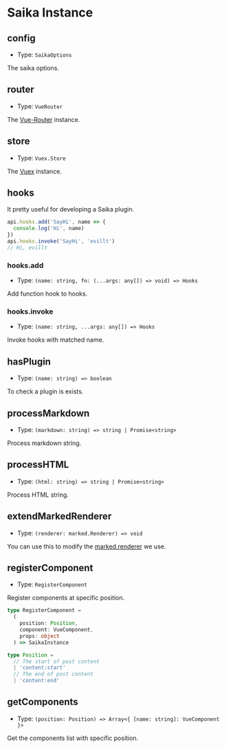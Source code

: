 # Saika Instance

## config

- Type: `SaikaOptions`

The saika options.

## router

- Type: `VueRouter`

The [Vue-Router](https://router.vuejs.org/api/#router-instance-properties) instance.

## store

- Type: `Vuex.Store`

The [Vuex](https://vuex.vuejs.org/api/#vuex-store-instance-properties) instance.

## hooks

It pretty useful for developing a Saika plugin.

```js
api.hooks.add('SayHi', name => {
  console.log('Hi', name)
})
api.hooks.invoke('SayHi', 'evillt')
// Hi, evillt
```

### hooks.add

- Type: `(name: string, fn: (...args: any[]) => void) => Hooks`

Add function hook to hooks.

### hooks.invoke

- Type: `(name: string, ...args: any[]) => Hooks`

Invoke hooks with matched name.

## hasPlugin

- Type: `(name: string) => boolean`

To check a plugin is exists.

## processMarkdown

- Type: `(markdown: string) => string | Promise<string>`

Process markdown string.

## processHTML

- Type: `(html: string) => string | Promise<string>`

Process HTML string.

## extendMarkedRenderer

- Type: `(renderer: marked.Renderer) => void`

You can use this to modify the [marked.renderer](https://marked.js.org/#/USING_PRO.md#renderer) we use.

## registerComponent

- Type: `RegisterComponent`

Register components at specific position.

```ts
type RegisterComponent =
  (
    position: Position,
    component: VueComponent,
    props: object
  ) => SaikaInstance

type Position =
  // The start of post content
  | 'content:start'
  // The end of post content
  | 'content:end'
```

## getComponents

- Type: `(position: Position) => Array<{ [name: string]: VueComponent }>`

Get the components list with specific position.
